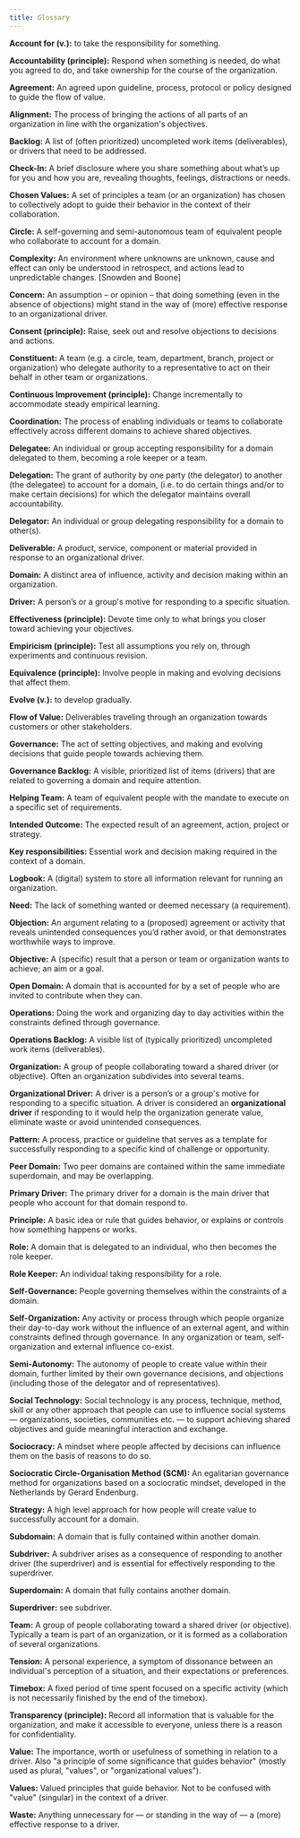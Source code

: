 ```yaml
---
title: Glossary 
---
```


**Account for (v.):** to take the responsibility for something.

**Accountability (principle):** Respond when something is needed, do what you agreed to do, and take ownership for the course of the organization.

**Agreement:** An agreed upon guideline, process, protocol or policy designed to guide the flow of value.

**Alignment:** The process of bringing the actions of all parts of an organization in line with the organization's objectives.

**Backlog:** A list of (often prioritized) uncompleted work items (deliverables), or drivers that need to be addressed.

**Check-In:** A brief disclosure where you share something about what’s up for you and how you are, revealing thoughts, feelings, distractions or needs.

**Chosen Values:** A set of principles a team (or an organization) has chosen to collectively adopt to guide their behavior in the context of their collaboration.

**Circle:** A self-governing and semi-autonomous team of equivalent people who collaborate to account for a domain.

**Complexity:** An environment where unknowns are unknown, cause and effect can only be understood in retrospect, and actions lead to unpredictable changes. [Snowden and Boone]

**Concern:** An assumption – or opinion – that doing something (even in the absence of objections) might stand in the way of (more) effective response to an organizational driver.

**Consent (principle):** Raise, seek out and resolve objections to decisions and actions.

**Constituent:** A team (e.g. a circle, team, department, branch, project or organization) who delegate authority to a representative to act on their behalf in other team or organizations.

**Continuous Improvement (principle):** Change incrementally to accommodate steady empirical learning.

**Coordination:** The process of enabling individuals or teams to collaborate effectively across different domains to achieve shared objectives.

**Delegatee:** An individual or group accepting responsibility for a domain delegated to them, becoming a role keeper or a team.

**Delegation:** The grant of authority by one party (the delegator) to another (the delegatee) to account for a domain, (i.e. to do certain things and/or to make certain decisions) for which the delegator maintains overall accountability.

**Delegator:** An individual or group delegating responsibility for a domain to other(s).

**Deliverable:** A product, service, component or material provided in response to an organizational driver.

**Domain:** A distinct area of influence, activity and decision making within an organization.

**Driver:** A person’s or a group's motive for responding to a specific situation.

**Effectiveness (principle):** Devote time only to what brings you closer toward achieving your objectives.

**Empiricism (principle):** Test all assumptions you rely on, through experiments and continuous revision.

**Equivalence (principle):** Involve people in making and evolving decisions that affect them.

**Evolve (v.):** to develop gradually.

**Flow of Value:** Deliverables traveling through an organization towards customers or other stakeholders.

**Governance:** The act of setting objectives, and making and evolving decisions that guide people towards achieving them.

**Governance Backlog:** A visible, prioritized list of items (drivers) that are related to governing a domain and require attention.

**Helping Team:** A team of equivalent people with the mandate to execute on a specific set of requirements.

**Intended Outcome:** The expected result of an agreement, action, project or strategy.

**Key responsibilities:** Essential work and decision making required in the context of a domain.

**Logbook:** A (digital) system to store all information relevant for running an organization.

**Need:** The lack of something wanted or deemed necessary (a requirement).

**Objection:** An argument relating to a (proposed) agreement or activity that reveals unintended consequences you’d rather avoid, or that demonstrates worthwhile ways to improve.

**Objective:** A (specific) result that a person or team or organization wants to achieve; an aim or a goal.

**Open Domain:** A domain that is accounted for by a set of people who are invited to contribute when they can.

**Operations:** Doing the work and organizing day to day activities within the constraints defined through governance.

**Operations Backlog:** A visible list of (typically prioritized) uncompleted work items (deliverables).

**Organization:** A group of people collaborating toward a shared driver (or objective). Often an organization subdivides into several teams.

**Organizational Driver:** A driver is a person’s or a group's motive for responding to a specific situation. A driver is considered an **organizational driver** if responding to it would help the organization generate value, eliminate waste or avoid unintended consequences.

**Pattern:** A process, practice or guideline that serves as a template for successfully responding to a specific kind of challenge or opportunity.

**Peer Domain:** Two peer domains are contained within the same immediate superdomain, and may be overlapping.

**Primary Driver:** The primary driver for a domain is the main driver that people who account for that domain respond to.

**Principle:** A basic idea or rule that guides behavior, or explains or controls how something happens or works.

**Role:** A domain that is delegated to an individual, who then becomes the role keeper.

**Role Keeper:** An individual taking responsibility for a role.

**Self-Governance:** People governing themselves within the constraints of a domain.

**Self-Organization:** Any activity or process through which people organize their day-to-day work without the influence of an external agent, and within constraints defined through governance. In any organization or team, self-organization and external influence co-exist.

**Semi-Autonomy:** The autonomy of people to create value within their domain, further limited by their own governance decisions, and objections (including those of the delegator and of representatives).

**Social Technology:** Social technology is any process, technique, method, skill or any other approach that people can use to influence social systems — organizations, societies, communities etc. — to support achieving shared objectives and guide meaningful interaction and exchange.

**Sociocracy:** A mindset where people affected by decisions can influence them on the basis of reasons to do so.

**Sociocratic Circle-Organisation Method (SCM):** An egalitarian governance method for organizations based on a sociocratic mindset, developed in the Netherlands by Gerard Endenburg.

**Strategy:** A high level approach for how people will create value to successfully account for a domain.

**Subdomain:** A domain that is fully contained within another domain.

**Subdriver:** A subdriver arises as a consequence of responding to another driver (the superdriver) and is essential for effectively responding to the superdriver.

**Superdomain:** A domain that fully contains another domain.

**Superdriver:** see subdriver.

**Team:** A group of people collaborating toward a shared driver (or objective). Typically a team is part of an organization, or it is formed as a collaboration of several organizations.

**Tension:** A personal experience, a symptom of dissonance between an individual's perception of a situation, and their expectations or preferences.

**Timebox:** A fixed period of time spent focused on a specific activity (which is not necessarily finished by the end of the timebox).

**Transparency (principle):** Record all information that is valuable for the organization, and make it accessible to everyone, unless there is a reason for confidentiality.

**Value:** The importance, worth or usefulness of something in relation to a driver. Also "a principle of some significance that guides behavior" (mostly used as plural, "values", or "organizational values").

**Values:** Valued principles that guide behavior. Not to be confused with "value" (singular) in the context of a driver.

**Waste:** Anything unnecessary for — or standing in the way of — a (more) effective response to a driver.

